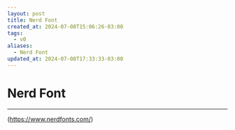 ```yaml
---
layout: post
title: Nerd Font
created_at: 2024-07-08T15:06:26-03:00
tags:
  - v0
aliases:
  - Nerd Font
updated_at: 2024-07-08T17:33:33-03:00
---
```

# Nerd Font
---

(https://www.nerdfonts.com/)